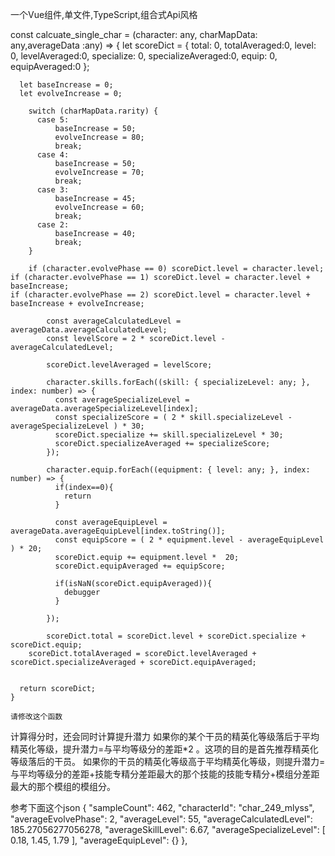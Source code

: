 一个Vue组件,单文件,TypeScript,组合式Api风格


const calcuate_single_char = (character: any, charMapData: any,averageData :any) => {
      let scoreDict = {
        total: 0,
        totalAveraged:0,
        level: 0,
        levelAveraged:0,
        specialize: 0,
        specializeAveraged:0,
        equip: 0,
        equipAveraged:0
      };

      let baseIncrease = 0;
      let evolveIncrease = 0;

        switch (charMapData.rarity) {
          case 5:
              baseIncrease = 50;
              evolveIncrease = 80;
              break;
          case 4:
              baseIncrease = 50;
              evolveIncrease = 70;
              break;
          case 3:
              baseIncrease = 45;
              evolveIncrease = 60;
              break;
          case 2:
              baseIncrease = 40;
              break;
        }

        if (character.evolvePhase == 0) scoreDict.level = character.level;
    if (character.evolvePhase == 1) scoreDict.level = character.level + baseIncrease;
    if (character.evolvePhase == 2) scoreDict.level = character.level + baseIncrease + evolveIncrease;

            const averageCalculatedLevel = averageData.averageCalculatedLevel;
            const levelScore = 2 * scoreDict.level - averageCalculatedLevel;

            scoreDict.levelAveraged = levelScore;

            character.skills.forEach((skill: { specializeLevel: any; }, index: number) => {
              const averageSpecializeLevel = averageData.averageSpecializeLevel[index];
              const specializeScore = ( 2 * skill.specializeLevel - averageSpecializeLevel ) * 30;
              scoreDict.specialize += skill.specializeLevel * 30;
              scoreDict.specializeAveraged += specializeScore;
            });

            character.equip.forEach((equipment: { level: any; }, index: number) => {
              if(index==0){
                return
              }

              const averageEquipLevel = averageData.averageEquipLevel[index.toString()];
              const equipScore = ( 2 * equipment.level - averageEquipLevel ) * 20;
              scoreDict.equip += equipment.level *  20;
              scoreDict.equipAveraged += equipScore;

              if(isNaN(scoreDict.equipAveraged)){
                debugger
              }

            });

            scoreDict.total = scoreDict.level + scoreDict.specialize + scoreDict.equip;
        scoreDict.totalAveraged = scoreDict.levelAveraged + scoreDict.specializeAveraged + scoreDict.equipAveraged;
      

      return scoreDict;
    }

    请修改这个函数
计算得分时，还会同时计算提升潜力
如果你的某个干员的精英化等级落后于平均精英化等级，提升潜力=与平均等级分的差距*2 。这项的目的是首先推荐精英化等级落后的干员。
如果你的干员的精英化等级高于平均精英化等级，则提升潜力=与平均等级分的差距+技能专精分差距最大的那个技能的技能专精分+模组分差距最大的那个模组的模组分。

参考下面这个json
{
            "sampleCount": 462,
            "characterId": "char_249_mlyss",
            "averageEvolvePhase": 2,
            "averageLevel": 55,
            "averageCalculatedLevel": 185.27056277056278,
            "averageSkillLevel": 6.67,
            "averageSpecializeLevel": [
                0.18,
                1.45,
                1.79
            ],
            "averageEquipLevel": {}
        },
